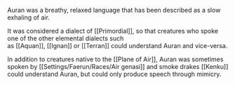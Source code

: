 Auran was a breathy, relaxed language that has been described as a slow exhaling of air.

It was considered a dialect of [[Primordial]], so that creatures who spoke one of the other elemental dialects such as [[Aquan]], [[Ignan]] or [[Terran]] could understand Auran and vice-versa.

In addition to creatures native to the [[Plane of Air]], Auran was sometimes spoken by [[Settings/Faerun/Races/Air genasi]] and smoke drakes [[Kenku]] could understand Auran, but could only produce speech through mimicry.